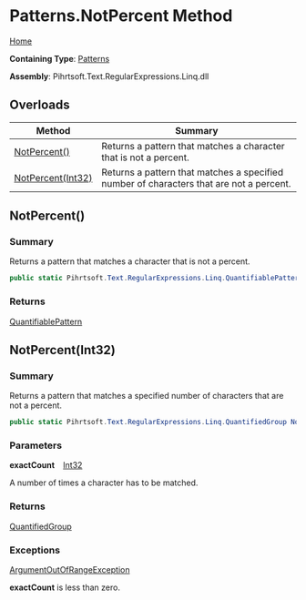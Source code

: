 # Patterns\.NotPercent Method

[Home](../../../../../../README.md)

**Containing Type**: [Patterns](../README.md)

**Assembly**: Pihrtsoft\.Text\.RegularExpressions\.Linq\.dll

## Overloads

| Method | Summary |
| ------ | ------- |
| [NotPercent()](#Pihrtsoft_Text_RegularExpressions_Linq_Patterns_NotPercent) | Returns a pattern that matches a character that is not a percent\. |
| [NotPercent(Int32)](#Pihrtsoft_Text_RegularExpressions_Linq_Patterns_NotPercent_System_Int32_) | Returns a pattern that matches a specified number of characters that are not a percent\. |

## NotPercent\(\) <a name="Pihrtsoft_Text_RegularExpressions_Linq_Patterns_NotPercent"></a>

### Summary

Returns a pattern that matches a character that is not a percent\.

```csharp
public static Pihrtsoft.Text.RegularExpressions.Linq.QuantifiablePattern NotPercent()
```

### Returns

[QuantifiablePattern](../../QuantifiablePattern/README.md)

## NotPercent\(Int32\) <a name="Pihrtsoft_Text_RegularExpressions_Linq_Patterns_NotPercent_System_Int32_"></a>

### Summary

Returns a pattern that matches a specified number of characters that are not a percent\.

```csharp
public static Pihrtsoft.Text.RegularExpressions.Linq.QuantifiedGroup NotPercent(int exactCount)
```

### Parameters

**exactCount** &ensp; [Int32](https://docs.microsoft.com/en-us/dotnet/api/system.int32)

A number of times a character has to be matched\.

### Returns

[QuantifiedGroup](../../QuantifiedGroup/README.md)

### Exceptions

[ArgumentOutOfRangeException](https://docs.microsoft.com/en-us/dotnet/api/system.argumentoutofrangeexception)

**exactCount** is less than zero\.

